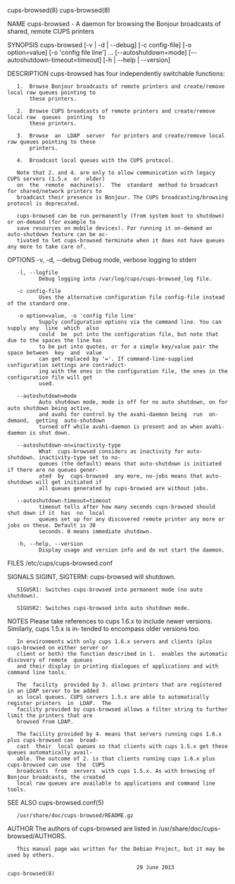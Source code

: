 cups-browsed(8)                                                                        cups-browsed(8)

NAME
       cups-browsed - A daemon for browsing the Bonjour broadcasts of shared, remote CUPS printers

SYNOPSIS
       cups-browsed [-v | -d | --debug] [-c config-file]
       [-o option=value] [-o 'config file line'] ...
       [--autoshutdown=mode] [--autoshutdown-timeout=timeout]
       [-h | --help | --version]

DESCRIPTION
       cups-browsed has four independently switchable functions:

       1.  Browse Bonjour broadcasts of remote printers and create/remove local raw queues pointing to
           these printers.

       2.  Browse CUPS broadcasts of remote printers and create/remove local raw  queues  pointing  to
           these printers.

       3.  Browse  an  LDAP  server  for printers and create/remove local raw queues pointing to these
           printers.

       4.  Broadcast local queues with the CUPS protocol.

       Note that 2. and 4. are only to allow communication with legacy CUPS servers (1.5.x  or  older)
       on  the  remote  machine(s).  The  standard  method to broadcast for shared/network printers to
       broadcast their presence is Bonjour. The CUPS broadcasting/browsing protocol is deprecated.

       cups-browsed can be run permanently (from system boot to shutdown) or on-demand (for example to
       save resources on mobile devices). For running it on-demand an auto-shutdown feature can be ac‐
       tivated to let cups-browsed terminate when it does not have queues any more to take care of.

OPTIONS
       -v, -d, --debug
              Debug mode, verbose logging to stderr

       -l, --logfile
              Debug logging into /var/log/cups/cups-browsed_log file.

       -c config-file
              Uses the alternative configuration file config-file instead of the standard one.

       -o option=value, -o 'config file line'
              Supply configuration options via the command line. You can supply any  line  which  also
              could  be  put into the configuration file, but note that due to the spaces the line has
              to be put into quotes, or for a simple key/value pair the space between  key  and  value
              can get replaced by '='. If command-line-supplied configuration settings are contradict‐
              ing with the ones in the configuration file, the ones in the configuration file will get
              used.

       --autoshutdown=mode
              Auto shutdown mode, mode is off for no auto shutdown, on for auto shutdown being active,
              and avahi for control by the avahi-daemon being  run  on-demand,  getting  auto-shutdown
              turned off while avahi-daemon is present and on when avahi-daemon is shut down.

       --autoshutdown-on=inactivity-type
              What  cups-browsed considers as inactivity for auto-shutdown. inactivity-type set to no-
              queues (the default) means that auto-shutdown is initiated if there are no queues gener‐
              ated  by  cups-browsed  any more, no-jobs means that auto-shutdown will get initiated if
              all queues generated by cups-browsed are without jobs.

       --autoshutdown-timeout=timeout
              timeout tells after how many seconds cups-browsed should shut down if it  has  no  local
              queues set up for any discovered remote printer any more or jobs on these. Default is 30
              seconds. 0 means immediate shutdown.

       -h, --help, --version
              Display usage and version info and do not start the daemon.

FILES
       /etc/cups/cups-browsed.conf

SIGNALS
       SIGINT, SIGTERM: cups-browsed will shutdown.

       SIGUSR1: Switches cups-browsed into permanent mode (no auto shutdown).

       SIGUSR2: Switches cups-browsed into auto shutdown mode.

NOTES
       Please take references to cups 1.6.x to include newer versions.  Similarly, cups 1.5.x  is  in‐
       tended to encompass older versions too.

       In environments with only cups 1.6.x servers and clients (plus cups-browsed on either server or
       client or both) the function described in 1.  enables the automatic discovery of remote  queues
       and their display in printing dialogues of applications and with command line tools.

       The  facility  provided by 3. allows printers that are registered in an LDAP server to be added
       as local queues. CUPS servers 1.5.x are able to automatically register printers  in  LDAP.  The
       facility provided by cups-browsed allows a filter string to further limit the printers that are
       browsed from LDAP.

       The facility provided by 4. means that servers running cups 1.6.x plus cups-browsed can  broad‐
       cast  their  local queues so that clients with cups 1.5.x get these queues automatically avail‐
       able. The outcome of 2. is that clients running cups 1.6.x plus cups-browsed can use  the  CUPS
       broadcasts  from  servers  with cups 1.5.x. As with browsing of Bonjour broadcasts, the created
       local raw queues are available to applications and command line tools.

SEE ALSO
       cups-browsed.conf(5)

       /usr/share/doc/cups-browsed/README.gz

AUTHOR
       The authors of cups-browsed are listed in /usr/share/doc/cups-browsed/AUTHORS.

       This manual page was written for the Debian Project, but it may be used by others.

                                             29 June 2013                              cups-browsed(8)
